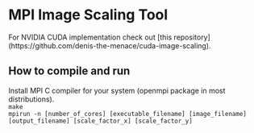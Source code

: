 <h1>MPI Image Scaling Tool</h1>
For NVIDIA CUDA implementation check out [this repository](https://github.com/denis-the-menace/cuda-image-scaling).

<h2>How to compile and run</h2>
Install MPI C compiler for your system (openmpi package in most distributions).<br>
<code>make</code><br>
<code>mpirun -n [number_of_cores] [executable_filename] [image_filename] [output_filename] [scale_factor_x] [scale_factor_y]</code>
